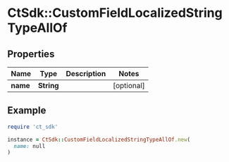 # CtSdk::CustomFieldLocalizedStringTypeAllOf

## Properties

| Name | Type | Description | Notes |
| ---- | ---- | ----------- | ----- |
| **name** | **String** |  | [optional] |

## Example

```ruby
require 'ct_sdk'

instance = CtSdk::CustomFieldLocalizedStringTypeAllOf.new(
  name: null
)
```

